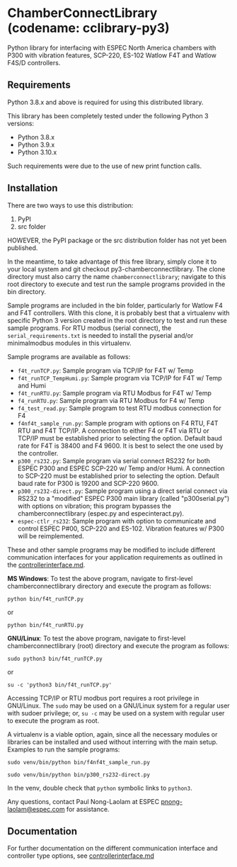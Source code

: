# ChamberConnectLibrary (codename: cclibrary-py3) 

Python library for interfacing with ESPEC North America chambers with P300 with vibration features, SCP-220, ES-102 Watlow F4T and Watlow F4S/D controllers. 

## Requirements

Python 3.8.x and above is required for using this distributed library. 

This library has been completely tested under the following Python 3 versions: 

* Python 3.8.x
* Python 3.9.x
* Python 3.10.x

Such requirements were due to the use of new print function calls. 

## Installation

There are two ways to use this distribution: 

1. PyPI
2. src folder

HOWEVER, the PyPI package or the src distribution folder has not yet been published. 

In the meantime, to take advantage of this free library, simply clone it to your local system and git checkout py3-chamberconnectlibrary. The clone directory must also carry the name ```chamberconnectlibrary```; navigate to this root directory to execute and test run the sample programs provided in the bin directory. 

Sample programs are included in the bin folder, particularly for Watlow F4 and F4T controllers. With this clone, it is probably best that a virtualenv with specific Python 3 version created in the root directory to test and run these sample programs. For RTU modbus (serial connect), the ```serial_requirements.txt``` is needed to install the pyserial and/or minimalmodbus modules in this virtualenv. 

Sample programs are available as follows: 

* ```f4t_runTCP.py```: Sample program via TCP/IP for F4T w/ Temp
* ```f4t_runTCP_TempHumi.py```: Sample program via TCP/IP for F4T w/ Temp and Humi
* ```f4t_runRTU.py```: Sample program via RTU Modbus for F4T w/ Temp
* ```f4_runRTU.py```: Sample program via RTU Modbus for F4 w/ Temp
* ```f4_test_read.py```: Sample program to test RTU modbus connection for F4 
* ```f4nf4t_sample_run.py```: Sample program with options on F4 RTU, F4T RTU and F4T TCP/IP. A connection to either F4 or F4T via RTU or TCP/IP must be established prior to selecting the option. Default baud rate for F4T is 38400 and F4 9600. It is best to select the one used by the controller. 
* ```p300_rs232.py```: Sample program via serial connect RS232 for both ESPEC P300 and ESPEC SCP-220 w/ Temp and/or Humi. A connection to SCP-220 must be established prior to selecting the option. Default baud rate for P300 is 19200 and SCP-220 9600. 
* ```p300_rs232-direct.py```: Sample program using a direct serial connect via RS232 to a "modified" ESPEC P300 main library (called "p300serial.py") with options on vibration; this program bypasses the chamberconnectlibrary (espec.py and especinteract.py).  
* ```espec-ctlr_rs232```: Sample program with option to communicate and control ESPEC P#00, SCP-220 and ES-102. Vibration features w/ P300 will be reimplemented.   


These and other sample programs may be modified to include different communication interfaces for your application requirements as outlined in the [controllerinterface.md](controllerinterface.md). 

**MS Windows**: To test the above program, navigate to first-level chamberconnectlibrary directory and execute the program as follows:

```python bin/f4t_runTCP.py```

or 

```python bin/f4t_runRTU.py```

**GNU/Linux**: To test the above program, navigate to first-level chamberconnectlibrary (root) directory and execute the program as follows:

```sudo python3 bin/f4t_runTCP.py```

or 

```su -c 'python3 bin/f4t_runTCP.py'```

Accessing TCP/IP or RTU modbus port requires a root privilege in GNU/Linux. The ```sudo``` may be used on a GNU/Linux system for a regular user with sudoer privilege; or, ```su -c``` may be used on a system with regular user to execute the program as root.

A virtualenv is a viable option, again, since all the necessary modules or libraries can be installed and used without interring with the main setup. 
Examples to run the sample programs: 

```sudo venv/bin/python bin/f4nf4t_sample_run.py```

```sudo venv/bin/python bin/p300_rs232-direct.py```

In the venv, double check that ```python``` symbolic links to ```python3```.  

Any questions, contact Paul Nong-Laolam at ESPEC <pnong-laolam@espec.com> for assistance.  

## Documentation

For further documentation on the different communication interface and controller type options, see [controllerinterface.md](controllerinterface.md)
